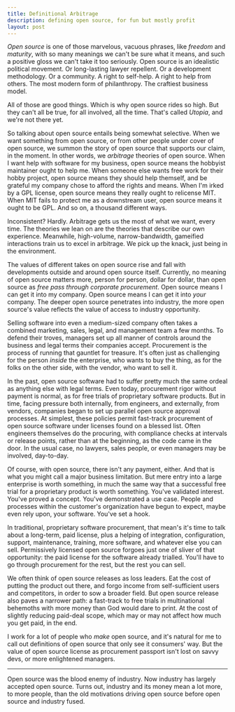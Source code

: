 ```yaml
---
title: Definitional Arbitrage
description: defining open source, for fun but mostly profit
layout: post
---
```


_Open source_ is one of those marvelous, vacuous phrases, like _freedom_ and _maturity_, with so many meanings we can't be sure what it means, and such a positive gloss we can't take it too seriously.  Open source is an idealistic political movement.  Or long-lasting lawyer repellent.  Or a development methodology.  Or a community.  A right to self-help.  A right to help from others.  The most modern form of philanthropy.  The craftiest business model.

All of those are good things.  Which is why open source rides so high.  But they can't all be true, for all involved, all the time.  That's called _Utopia_, and we're not there yet.

So talking about open source entails being somewhat selective.  When we want something from open source, or from other people under cover of open source, we summon the story of open source that supports our claim, in the moment.  In other words, we _arbitrage_ theories of open source.  When I want help with software for my business, open source means the hobbyist maintainer ought to help me.  When someone else wants free work for their hobby project, open source means they should help themself, and be grateful my company chose to afford the rights and means.  When I'm irked by a GPL license, open source means they really ought to relicense MIT.  When MIT fails to protect me as a downstream user, open source means it ought to be GPL.  And so on, a thousand different ways.

Inconsistent?  Hardly.  Arbitrage gets us the most of what we want, every time.  The theories we lean on are the theories that describe our own experience.  Meanwhile, high-volume, narrow-bandwidth, gameified interactions train us to excel in arbitrage.  We pick up the knack, just being in the environment.

The values of different takes on open source rise and fall with developments outside and around open source itself.  Currently, no meaning of open source matters more, person for person, dollar for dollar, than open source as _free pass through corporate procurement_.  Open source means I can get it into my company.  Open source means I can get it into _your_ company.  The deeper open source penetrates into industry, the more open source's value reflects the value of access to industry opportunity.

Selling software into even a medium-sized company often takes a combined marketing, sales, legal, and management team a few months.  To defend their troves, managers set up all manner of controls around the business and legal terms their companies accept.  Procurement is the process of running that gauntlet for treasure.  It's often just as challenging for the person _inside_ the enterprise, who wants to buy the thing, as for the folks on the other side, with the vendor, who want to sell it.

In the past, open source software had to suffer pretty much the same ordeal as anything else with legal terms.  Even today, procurement rigor without payment is normal, as for free trials of proprietary software products.  But in time, facing pressure both internally, from engineers, and externally, from vendors, companies began to set up parallel open source approval processes.  At simplest, these policies permit fast-track procurement of open source software under licenses found on a blessed list.  Often engineers themselves do the procuring, with compliance checks at intervals or release points, rather than at the beginning, as the code came in the door.  In the usual case, no lawyers, sales people, or even managers may be involved, day-to-day.

Of course, with open source, there isn't any payment, either.  And that is what you might call a major business limitation.  But mere entry into a large enterprise is worth something, in much the same way that a successful free trial for a proprietary product is worth something.  You've validated interest.  You've proved a concept.  You've demonstrated a use case.  People and processes within the customer's organization have begun to expect, maybe even rely upon, your software.  You've set a hook.

In traditional, proprietary software procurement, that mean's it's time to talk about a long-term, paid license, plus a helping of integration, configuration, support, maintenance, training, more software, and whatever else you can sell.  Permissively licensed open source forgoes just one of sliver of that opportunity: the paid license for the software already trialled.  You'll have to go through procurement for the rest, but the rest you can sell.

We often think of open source releases as loss leaders.  Eat the cost of putting the product out there, and forgo income from self-sufficient users and competitors, in order to sow a broader field.  But open source release also paves a narrower path: a fast-track to free trials in multinational behemoths with more money than God would dare to print.  At the cost of slightly reducing paid-deal scope, which may or may not affect how much you get paid, in the end.

I work for a lot of people who _make_ open source, and it's natural for me to call out definitions of open source that only see it consumers' way.  But the value of open source license as procurement passport isn't lost on savvy devs, or more enlightened managers.

---

Open source was the blood enemy of industry.  Now industry has largely accepted open source.  Turns out, industry and its money mean a lot more, to more people, than the old motivations driving open source before open source and industry fused.
